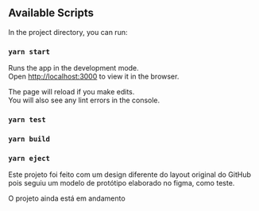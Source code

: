 ## Available Scripts

In the project directory, you can run:

### `yarn start`

Runs the app in the development mode.\
Open [http://localhost:3000](http://localhost:3000) to view it in the browser.

The page will reload if you make edits.\
You will also see any lint errors in the console.

### `yarn test`

### `yarn build`

### `yarn eject`


Este projeto foi feito com um design diferente do layout original do GitHub pois seguiu um modelo de protótipo elaborado no figma, como teste.

O projeto ainda está em andamento
